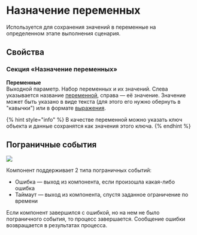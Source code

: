 # Назначение переменных

Используется для сохранения значений в переменные на определенном этапе выполнения сценария.

## Свойства

### Секция «Назначение переменных»

**Переменные**  \
Выходной параметр. Набор переменных и их значений. Слева указывается название [переменной](https://docs.bpium.ru/processes/scripts/variables), справа — её значение. Значение может быть указано в виде текста (для этого его нужно обернуть в "кавычки") или в формате [выражения](https://docs.bpium.ru/processes/scripts/expression).

{% hint style="info" %}
В качестве переменной  можно указать ключ объекта и данные сохранятся как значения этого ключа.
{% endhint %}

## Пограничные события

![](../../.gitbook/assets/boundary\_any.png)

Компонент поддерживает 2 типа пограничных событий:

* Ошибка — выход из компонента, если произошла какая-либо ошибка
* Таймаут — выход из компонента, спустя заданное ограничение по времени

Если компонент завершился с ошибкой, но на нем не было пограничного события, то процесс завершается. Сообщение ошибки возвращается в результатах процесса.
